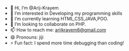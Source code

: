 - 👋 Hi, I’m @Arij-Krayem
- 👀 I’m interested in Developing my programming skills
- 🌱 I’m currently learning HTML,CSS,JAVA,POO.
- 💞️ I’m looking to collaborate on PHP.
- 📫 How to reach me: arijkrayem6@gmail.com
- 😄 Pronouns: jiji
- ⚡ Fun fact: I spend more time debugging than coding!

<!---
Arij-Krayem/Arij-Krayem is a ✨ special ✨ repository because its `README.md` (this file) appears on your GitHub profile.
You can click the Preview link to take a look at your changes.
--->
